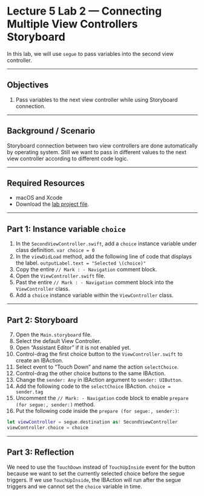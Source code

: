 # Lecture 5 Lab 2 — Connecting Multiple View Controllers Storyboard

In this lab, we will use `segue` to pass variables into the second view controller.

----
## Objectives

1. Pass variables to the next view controller while using Storyboard connection.
----
## Background / Scenario

Storyboard connection between two view controllers are done automatically by operating system. Still we want to pass in different values to the next view controller according to different code logic.

----
## Required Resources

- macOS and Xcode
- Download the [lab project file](./labs/ios-lab-navigation-segue.zip).

----

## Part 1: Instance variable `choice`

1. In the `SecondViewController.swift`, add a `choice` instance variable under class definition.
  `var choice = 0`
2. In the `viewDidLoad` method, add the following line of code that displays the label.
  `outputLabel.text = "Selected \(choice)"`
3. Copy the entire `// Mark : - Navigation` comment block.
4. Open the `ViewController.swift` file.
5. Past the entire `// Mark : - Navigation` comment block into the `ViewController` class.
6. Add a `choice` instance variable within the `ViewController` class.

----

## Part 2: Storyboard

7. Open the `Main.storyboard` file.
8. Select the default View Controller.
9. Open “Assistant Editor” if it is not enabled yet.
10. Control-drag the first choice button to the `ViewController.swift` to create an IBAction.
11. Select event to “Touch Down” and name the action `selectChoice`.
12. Control-drag the other choice buttons to the same IBAction.
13. Change the `sender: Any` in IBAction argument to `sender: UIButton`.
14. Add the following code to the `selectChoice` IBAction.
  `choice = sender.tag`
15. Uncomment the `// Mark: - Navigation` code block to enable `prepare (for segue:, sender:)` method.
16. Put the following code inside the `prepare (for segue:, sender:)`:

```swift
let viewController = segue.destination as! SecondViewController
viewController.choice = choice
```

----

## Part 3: Reflection

We need to use the `TouchDown` instead of `TouchUpInside` event for the button because we want to set the currently selected choice before the segue triggers. If we use `TouchUpInside`, the IBAction will run after the segue triggers and we cannot set the `choice` variable in time.